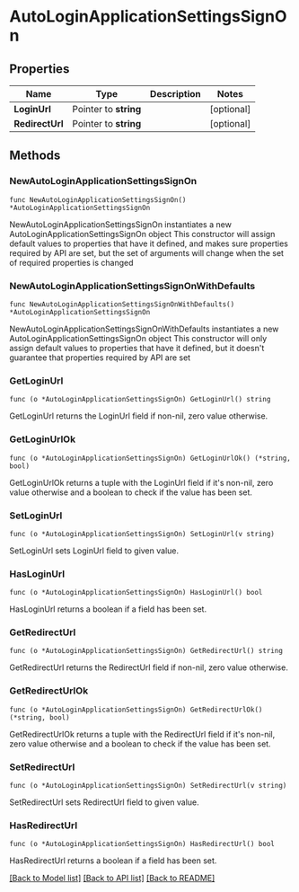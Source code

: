# AutoLoginApplicationSettingsSignOn

## Properties

Name | Type | Description | Notes
------------ | ------------- | ------------- | -------------
**LoginUrl** | Pointer to **string** |  | [optional] 
**RedirectUrl** | Pointer to **string** |  | [optional] 

## Methods

### NewAutoLoginApplicationSettingsSignOn

`func NewAutoLoginApplicationSettingsSignOn() *AutoLoginApplicationSettingsSignOn`

NewAutoLoginApplicationSettingsSignOn instantiates a new AutoLoginApplicationSettingsSignOn object
This constructor will assign default values to properties that have it defined,
and makes sure properties required by API are set, but the set of arguments
will change when the set of required properties is changed

### NewAutoLoginApplicationSettingsSignOnWithDefaults

`func NewAutoLoginApplicationSettingsSignOnWithDefaults() *AutoLoginApplicationSettingsSignOn`

NewAutoLoginApplicationSettingsSignOnWithDefaults instantiates a new AutoLoginApplicationSettingsSignOn object
This constructor will only assign default values to properties that have it defined,
but it doesn't guarantee that properties required by API are set

### GetLoginUrl

`func (o *AutoLoginApplicationSettingsSignOn) GetLoginUrl() string`

GetLoginUrl returns the LoginUrl field if non-nil, zero value otherwise.

### GetLoginUrlOk

`func (o *AutoLoginApplicationSettingsSignOn) GetLoginUrlOk() (*string, bool)`

GetLoginUrlOk returns a tuple with the LoginUrl field if it's non-nil, zero value otherwise
and a boolean to check if the value has been set.

### SetLoginUrl

`func (o *AutoLoginApplicationSettingsSignOn) SetLoginUrl(v string)`

SetLoginUrl sets LoginUrl field to given value.

### HasLoginUrl

`func (o *AutoLoginApplicationSettingsSignOn) HasLoginUrl() bool`

HasLoginUrl returns a boolean if a field has been set.

### GetRedirectUrl

`func (o *AutoLoginApplicationSettingsSignOn) GetRedirectUrl() string`

GetRedirectUrl returns the RedirectUrl field if non-nil, zero value otherwise.

### GetRedirectUrlOk

`func (o *AutoLoginApplicationSettingsSignOn) GetRedirectUrlOk() (*string, bool)`

GetRedirectUrlOk returns a tuple with the RedirectUrl field if it's non-nil, zero value otherwise
and a boolean to check if the value has been set.

### SetRedirectUrl

`func (o *AutoLoginApplicationSettingsSignOn) SetRedirectUrl(v string)`

SetRedirectUrl sets RedirectUrl field to given value.

### HasRedirectUrl

`func (o *AutoLoginApplicationSettingsSignOn) HasRedirectUrl() bool`

HasRedirectUrl returns a boolean if a field has been set.


[[Back to Model list]](../README.md#documentation-for-models) [[Back to API list]](../README.md#documentation-for-api-endpoints) [[Back to README]](../README.md)



